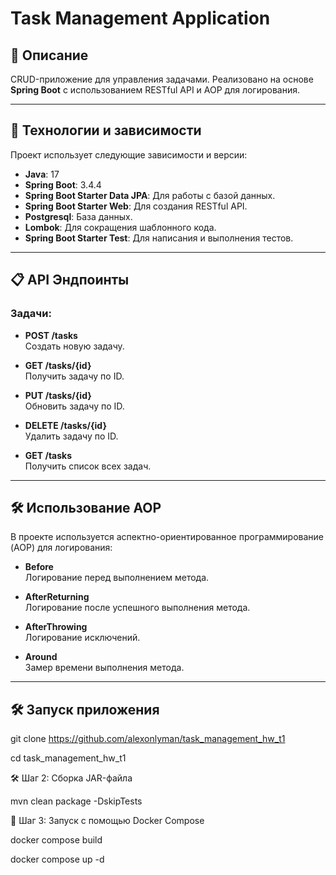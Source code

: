# Task Management Application

## 📜 Описание
CRUD-приложение для управления задачами. Реализовано на основе **Spring Boot** с использованием RESTful API и AOP для логирования.

---

## 🚀 Технологии и зависимости
Проект использует следующие зависимости и версии:

- **Java**: 17
- **Spring Boot**: 3.4.4
- **Spring Boot Starter Data JPA**: Для работы с базой данных.
- **Spring Boot Starter Web**: Для создания RESTful API.
- **Postgresql**: База данных.
- **Lombok**: Для сокращения шаблонного кода.
- **Spring Boot Starter Test**: Для написания и выполнения тестов.

---

## 📋 API Эндпоинты

### Задачи:
- **POST /tasks**  
  Создать новую задачу.

- **GET /tasks/{id}**  
  Получить задачу по ID.

- **PUT /tasks/{id}**  
  Обновить задачу по ID.

- **DELETE /tasks/{id}**  
  Удалить задачу по ID.

- **GET /tasks**  
  Получить список всех задач.

---

## 🛠 Использование AOP
В проекте используется аспектно-ориентированное программирование (AOP) для логирования:

- **Before**  
  Логирование перед выполнением метода.

- **AfterReturning**  
  Логирование после успешного выполнения метода.

- **AfterThrowing**  
  Логирование исключений.

- **Around**  
  Замер времени выполнения метода.

---
## 🛠 Запуск приложения 

git clone https://github.com/alexonlyman/task_management_hw_t1

cd task_management_hw_t1

🛠 Шаг 2: Сборка JAR-файла

mvn clean package -DskipTests

🐳 Шаг 3: Запуск с помощью Docker Compose

docker compose build

docker compose up -d


